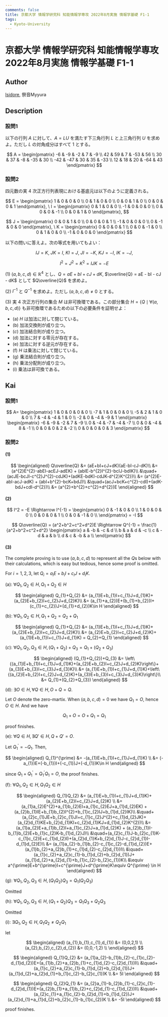 ```yaml
---
comments: false
title: 京都大学 情報学研究科 知能情報学専攻 2022年8月実施 情報学基礎 F1-1
tags:
  - Kyoto-University
---
```

# 京都大学 情報学研究科 知能情報学専攻 2022年8月実施 情報学基礎 F1-1

## **Author**
[Isidore](https://github.com/heacsing), 祭音Myyura

## **Description**
### 設問1
以下の行列 $A$ に対して、$A = LU$ を満たす下三角行列 $L$ と上三角行列 $U$ を求めよ。ただし $L$ の対角成分はすべて 1 とする。

$$
A = 
\begin{pmatrix}
  -6 & -9 & -2 & 7 & -9 \\
  42 & 59 & 7 & -53 & 56 \\
  30 & 37 & -8 & -35 & 30 \\
  -42 & -47 & 30 & 35 & -33 \\
  12 & 18 & 20 & -64 & 43
\end{pmatrix}
$$

### 設問2
四元数の実 4 次正方行列表現における基底元は以下のように定義される。

$$
E = 
\begin{pmatrix}
  1 & 0 & 0 & 0 \\
  0 & 1 & 0 & 0 \\
  0 & 0 & 1 & 0 \\
  0 & 0 & 0 & 1
\end{pmatrix}, \ 
I = 
\begin{pmatrix}
  0 & 1 & 0 & 0 \\
  -1 & 0 & 0 & 0 \\
  0 & 0 & 0 & -1 \\
  0 & 0 & 1 & 0
\end{pmatrix}, 
$$

$$
J = 
\begin{pmatrix}
  0 & 0 & 1 & 0 \\
  0 & 0 & 0 & 1 \\
  -1 & 0 & 0 & 0 \\
  0 & -1 & 0 & 0
\end{pmatrix}, \ 
K = 
\begin{pmatrix}
  0 & 0 & 0 & 1 \\
  0 & 0 & -1 & 0 \\
  0 & 1 & 0 & 0 \\
  -1 & 0 & 0 & 0
\end{pmatrix}
$$

以下の問いに答えよ。次の等式を用いてもよい：

$$
IJ = K, \  JK = I, \  KI = J, \  JI = -K, \  KJ = -I, \  IK = -J,
$$

$$
I^2 = J^2 = K^2 = IJK = -E
$$

(1) $(a, b, c, d) \in \mathbb{R}^4$ とし、$Q = aE + bI + cJ + dK$, $\overline{Q} = aE - bI - cJ - dK$ として $Q\overline{Q}$ を求めよ。

(2) $I^{-1}$ と $Q^{-1}$ を求めよ。ただし $(a, b, c, d) \neq 0$ とする。

(3) 実 4 次正方行列の集合 $M$ は非可換環である。この部分集合 $H = \{Q \mid \forall(a, b, c, d)\}$ も非可換環であるための以下の必要条件を証明せよ：
   - (a) $H$ は加法に対して閉じている。
   - (b) 加法交換則が成り立つ。
   - ($c$) 加法結合則が成り立つ。
   - (d) 加法に対する零元が存在する。
   - (e) 加法に対する逆元が存在する。
   - (f) $H$ は乗法に対して閉じている。
   - (g) 乗法結合則が成り立つ。
   - (h) 乗法分配則が成り立つ。
   - (i) 乗法は非可換である。

## **Kai**
### 設問1

$$
A=
\begin{pmatrix}
    1 & 0 & 0 & 0 & 0 \\
    -7 & 1 & 0 & 0 & 0 \\
    -5 & 2 & 1 & 0 & 0 \\
    7 & -4 & -4 & 1 & 0 \\
    -2 & 0 & -4 & -9 & 1
\end{pmatrix}
\begin{pmatrix}
    -6 & -9 & -2 & 7 & -9 \\ 
    0 & -4 & -7 & -4 & -7 \\ 
    0 & 0 & -4 & 8 & -1 \\
    0 & 0 & 0 & 2 & -2 \\
    0 & 0 & 0 & 0 & 3 
\end{pmatrix}
$$

### 設問2
#### (1)

$$
\begin{aligned}
Q\overline{Q} &= (aE+bI+cJ+dK)(aE-bI-cJ-dK)\\
&= (a^{2}E^{2}-abEI-acEJ-adEK) + (abIE-b^{2}I^{2}-bcIJ-bdIK)\\
&\quad+(acJE-bcJI-c^{2}J^{2}-cdJK)+(adKE-bdKI-cdJK-d^{2}K^{2})\\
&= (a^{2}E-abI-acJ-adK) + (abI+b^{2}-bcK+bdJ)\\
&\quad+(acJ+bcK+c^{2}-cdI)+(adK-bdJ+cdI-d^{2})\\
&= (a^{2}+b^{2}+c^{2}+d^{2})E
\end{aligned}
$$

#### (2)

$$
I^2 = -E \Rightarrow I^{-1} = 
\begin{pmatrix}
    0 & -1 & 0 & 0 \\
    1 & 0 & 0 & 0 \\
    0 & 0 & 0 & 1 \\
    0 & 0 & -1 & 0 \\
\end{pmatrix}
= -I
$$

$$
Q\overline{Q} = (a^2+b^2+c^2+d^2)E \Rightarrow Q^{-1} = \frac{1}{a^2+b^2+c^2+d^2}
\begin{pmatrix}
    a & -b & -c & d \\
    b & a & d & -c \\
    c & -d & a & b \\
    d & c & -b & a \\
\end{pmatrix}
$$

#### (3)
The complete proving is to use $(a, b, c, d)$ to represent all the $Q$s below with their calculations, which is easy but tedious, hence some proof is omitted.

For $i = 1,2,3$, let $Q_{i} = a_{i}E+b_{i}I+c_{i}J+d_{i}K$.

(a): $\forall Q_1, Q_2 \in H, Q_1 + Q_2 \in H$

$$
\begin{aligned}
Q_{1}+Q_{2} &= (a_{1}E+b_{1}I+c_{1}J+d_{1}K)+(a_{2}E+b_{2}I+c_{2}J+d_{2}K)\\
&= (a_{1}+a_{2})E+(b_{1}+b_{2})I+(c_{1}+c_{2})J+(d_{1}+d_{2})K\in H
\end{aligned}
$$

(b): $\forall Q_1, Q_2 \in H, Q_1 + Q_2 = Q_2 + Q_1$

$$
\begin{aligned}
Q_{1}+Q_{2} &= (a_{1}E+b_{1}I+c_{1}J+d_{1}K)+(a_{2}E+b_{2}I+c_{2}J+d_{2}K)\\
&= (a_{2}E+b_{2}I+c_{2}J+d_{2}K)+(a_{1}E+b_{1}I+c_{1}J+d_{1}K) = Q_{2}+Q_{1}
\end{aligned}
$$

($c$): $\forall Q_1, Q_2, Q_3 \in H, (Q_1 + Q_2) + Q_3 = Q_1 + (Q_2 + Q_3)$

$$
\begin{aligned}
(Q_{1}+Q_{2})+Q_{3} &= \left\{(a_{1}E+b_{1}I+c_{1}J+d_{1}K)+(a_{2}E+b_{2}I+c_{2}J+d_{2}K)\right\}+(a_{3}E+b_{3}I+c_{3}J+d_{3}K)\\
&= (a_{1}E+b_{1}I+c_{1}J+d_{1}K)+\left\{(a_{2}E+b_{2}I+c_{2}J+d_{2}K)+(a_{3}E+b_{3}I+c_{3}J+d_{3}K)\right\}\\
&= Q_{1}+(Q_{2}+Q_{3})
\end{aligned}
$$

(d): $\exists O \in H,  \forall Q \in H, O + Q = Q$.

Let $O$ denote the zero-martix. When $(a, b, c, d) = 0$ we have $Q_1 = O$, hence $O \in H$. And we have

$$
Q_{1}+O = O+Q_{1} = Q_{1}
$$

proof finishes.

(e): $\forall Q \in H, \exists Q' \in H,  Q + Q' = O$.

Let $Q_{1}^{\prime}=-Q_{1}$. Then,

$$
\begin{aligned}
Q_{1}^{\prime} &= -(a_{1}E+b_{1}I+c_{1}J+d_{1}K) \\
&= (-a_{1})E+(-b_{1})I+(-c_{1})J+(-d_{1})K\in H
\end{aligned}
$$

since $Q_{1}+Q_{1}^{\prime}=Q_{1}^{\prime}Q_{1}=O$, the proof finishes.

(f): $\forall Q_1, Q_2 \in H, Q_1Q_2 \in H$

$$
\begin{aligned}
Q_{1}Q_{2} &= (a_{1}E+b_{1}I+c_{1}J+d_{1}K)+(a_{2}E+b_{2}I+c_{2}J+d_{2}K) \\
&= (a_{1}a_{2}E^{2}+a_{1}b_{2}EI+a_{1}c_{2}EJ+a_{1}d_{2}EK) + (a_{2}b_{1}IE+b_{1}b_{2}I^{2}+b_{1}c_{2}IJ+b_{1}d_{2}IK)\\
&\quad+(a_{2}c_{1}JE+b_{2}c_{1}JI+c_{1}c_{2}J^{2}+c_{1}d_{2}JK)+(a_{2}d_{1}KE+b_{2}d_{1}KI+c_{2}d_{1}KJ+d_{1}d_{2}K^{2})\\
&= (a_{1}a_{2}E+a_{1}b_{2}I+a_{1}c_{2}J+a_{1}d_{2}K) + (a_{2}b_{1}I-b_{1}b_{2}E+b_{1}c_{2}K-b_{1}d_{2}J)\\
&\quad+(a_{2}c_{1}J-b_{2}c_{1}K-c_{1}c_{2}E+c_{1}d_{2}I)+(a_{2}d_{1}K+b_{2}d_{1}J-c_{2}d_{1}I-d_{1}d_{2}E)\\
&= (a_{1}a_{2}-b_{1}b_{2}-c_{1}c_{2}-d_{1}d_{2})E+(a_{1}b_{2}+a_{2}b_{1}+c_{1}d_{2}-c_{2}d_{1})I\\
&\quad+(a_{1}c_{2}+a_{2}c_{1}-b_{1}d_{2}+b_{2}d_{1})J+(a_{1}d_{2}+a_{2}d_{1}+b_{1}c_{2}-b_{2}c_{1})K\\
&\equiv a^{\prime}E+b^{\prime}I+c^{\prime}J+d^{\prime}K\equiv Q^{\prime} \in H
\end{aligned}
$$

(g): $\forall Q_1, Q_2, Q_3 \in H, (Q_1Q_2)Q_3 = Q_1(Q_2Q_3)$

Omitted

(h): $\forall Q_1, Q_2, Q_3 \in H, (Q_1 + Q_2)Q_3 = Q_1Q_3 + Q_2Q_3$

Omitted

(i): $\exists Q_1, Q_2 \in H, Q_1Q_2 \neq Q_2Q_1$

let

$$
\begin{aligned}
(a_{1},b_{1},c_{1},d_{1}) &= (0,0,2,1) \\
(a_{2},b_{2},c_{2},d_{2}) &= (0,0,-1,2) \\
\end{aligned}
$$

$$
\begin{aligned}
Q_{1}Q_{2} &=
(a_{1}a_{2}-b_{1}b_{2}-c_{1}c_{2}-d_{1}d_{2})E+(a_{1}b_{2}+a_{2}b_{1}+c_{1}d_{2}-c_{2}d_{1})I\\
&\quad+(a_{1}c_{2}+a_{2}c_{1}-b_{1}d_{2}+b_{2}d_{1})J+(a_{1}d_{2}+a_{2}d_{1}+b_{1}c_{2}-b_{2}c_{1})K \\
&= 5I
\end{aligned}
$$

$$
\begin{aligned}
Q_{2}Q_{1} &=
(a_{2}a_{1}-b_{2}b_{1}-c_{2}c_{1}-d_{2}d_{1})E+(a_{2}b_{1}+a_{1}b_{2}+c_{2}d_{1}-c_{1}d_{2})I\\
&\quad+(a_{2}c_{1}+a_{1}c_{2}-b_{2}d_{1}+b_{1}d_{2})J+(a_{2}d_{1}+a_{1}d_{2}+b_{2}c_{1}-b_{1}c_{2})K \\
&= -5I
\end{aligned}
$$

proof finishes.